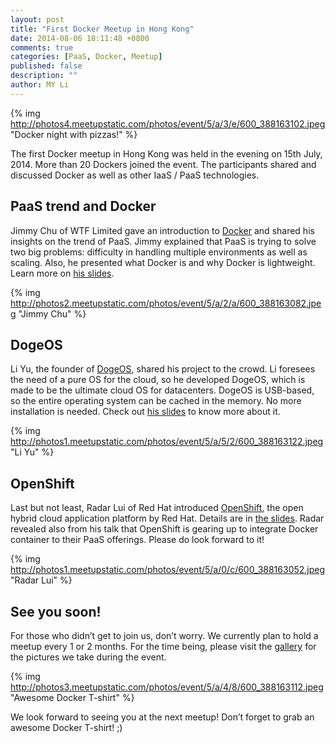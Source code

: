 ```yaml
---
layout: post
title: "First Docker Meetup in Hong Kong"
date: 2014-08-06 18:11:48 +0800
comments: true
categories: [PaaS, Docker, Meetup]
published: false
description: ""
author: MY Li
---
```


{% img http://photos4.meetupstatic.com/photos/event/5/a/3/e/600_388163102.jpeg "Docker night with pizzas!" %}

The first Docker meetup in Hong Kong was held in the evening on 15th July, 2014. More than 20 Dockers joined the event. The participants shared and discussed Docker as well as other IaaS / PaaS technologies.

## PaaS trend and Docker

Jimmy Chu of WTF Limited gave an introduction to [Docker](http://www.docker.com) and shared his insights on the trend of PaaS. Jimmy explained that PaaS is trying to solve two big problems: difficulty in handling multiple environments as well as scaling. Also, he presented what Docker is and why Docker is lightweight. Learn more on [his slides](http://goo.gl/wfwAVd).

{% img http://photos2.meetupstatic.com/photos/event/5/a/2/a/600_388163082.jpeg "Jimmy Chu" %}

## DogeOS

Li Yu, the founder of [DogeOS](http://dogeos.net), shared his project to the crowd. Li foresees the need of a pure OS for the cloud, so he developed DogeOS, which is made to be the ultimate cloud OS for datacenters. DogeOS is USB-based, so the entire operating system can be cached in the memory. No more installation is needed. Check out [his slides](http://liyu1981.github.io/slides/2014-07-15-docker-and-cloud-hkmeetup/) to know more about it.

{% img http://photos1.meetupstatic.com/photos/event/5/a/5/2/600_388163122.jpeg "Li Yu" %}

## OpenShift

Last but not least, Radar Lui of Red Hat introduced [OpenShift](https://www.openshift.com), the open hybrid cloud application platform by Red Hat. Details are in [the slides](http://goo.gl/VW1bX8). Radar revealed also from his talk that OpenShift is gearing up to integrate Docker container to their PaaS offerings. Please do look forward to it!

{% img http://photos1.meetupstatic.com/photos/event/5/a/0/c/600_388163052.jpeg "Radar Lui" %}

## See you soon!

For those who didn’t get to join us, don’t worry. We currently plan to hold a meetup every 1 or 2 months. For the time being, please visit the [gallery](http://www.meetup.com/Docker-Hong-Kong/photos/all_photos/?photoAlbumId=23277782) for the pictures we take during the event.

{% img http://photos3.meetupstatic.com/photos/event/5/a/4/8/600_388163112.jpeg "Awesome Docker T-shirt" %}

We look forward to seeing you at the next meetup! Don’t forget to grab an awesome Docker T-shirt! ;)
